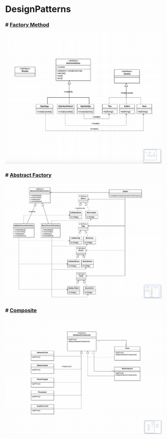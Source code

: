 # DesignPatterns

### # [Factory Method](https://github.com/AbdullahHinnawi/DesignPatterns/tree/master/FactoryMethod)
![Abstract Factory](images/factoryMethod.png)
### # [Abstract Factory](https://github.com/AbdullahHinnawi/DesignPatterns/tree/master/AbstractFactory)
![Abstract Factory](images/abstractFactory.png)
### # [Composite](https://github.com/AbdullahHinnawi/DesignPatterns/tree/master/Composite)
![Abstract Factory](images/composite.png)


